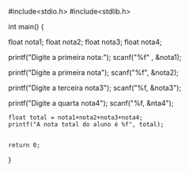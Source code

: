 #include<stdio.h>
#include<stdlib.h>

int main() {
	

  float nota1;
	float nota2;
	float nota3;
	float nota4;
	
	
printf("Digite a primeira nota:");
	scanf("%f" , &nota1);
	
printf("Digite a primeira nota");
scanf("%f", &nota2);

printf("Digite a terceira nota3");
scanf("%f, &nota3");

printf("Digite a quarta nota4");
scanf("%f, &nta4");

	
	float total = nota1+nota2+nota3+nota4;	
	printf("A nota total do aluno é %f", total);
	
	
	return 0;
}

